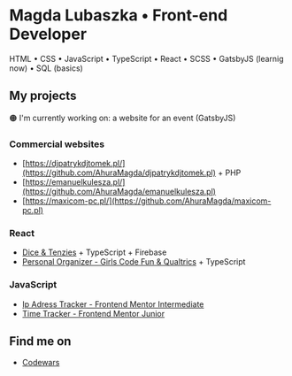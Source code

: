 # Magda Lubaszka • Front-end Developer
HTML • CSS • JavaScript • TypeScript • React • SCSS • GatsbyJS (learnig now) • SQL (basics)

## My projects

🟠 I'm currently working on: a website for an event (GatsbyJS)

### Commercial websites
- [https://djpatrykdjtomek.pl/](https://github.com/AhuraMagda/djpatrykdjtomek.pl) + PHP
- [https://emanuelkulesza.pl/](https://github.com/AhuraMagda/emanuelkulesza.pl)
- [https://maxicom-pc.pl/](https://github.com/AhuraMagda/maxicom-pc.pl)

### React 
- [Dice & Tenzies](https://github.com/AhuraMagda/Pretty-Dice) + TypeScript + Firebase
- [Personal Organizer - Girls Code Fun & Qualtrics](https://github.com/AhuraMagda/MyPersonalOrganizer-GirlsCodeFun) + TypeScript

### JavaScript 
- [Ip Adress Tracker - Frontend Mentor Intermediate](https://github.com/AhuraMagda/FrontendMentor-lvl3-ip-address-tracker)
- [Time Tracker - Frontend Mentor Junior](https://github.com/AhuraMagda/FrontendMentor-lvl2-time-tracker)

## Find me on
- [Codewars](https://www.codewars.com/users/AhuraMagda)
